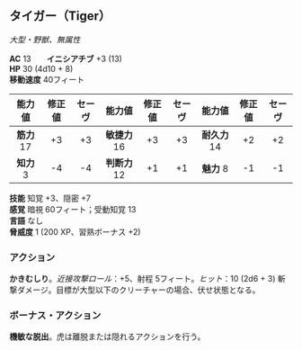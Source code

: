 ## タイガー（Tiger）
*大型・野獣、無属性*

**AC** 13　　**イニシアチブ** +3 (13)  
**HP** 30 (4d10 + 8)  
**移動速度** 40フィート

| 能力値 | 修正値 | セーヴ | 能力値 | 修正値 | セーヴ | 能力値 | 修正値 | セーヴ |
|:---:|:---:|:---:|:---:|:---:|:---:|:---:|:---:|:---:|
| **筋力** 17 | +3 | +3 | **敏捷力** 16 | +3 | +3 | **耐久力** 14 | +2 | +2 |
| **知力** 3 | -4 | -4 | **判断力** 12 | +1 | +1 | **魅力** 8 | -1 | -1 |

**技能** 知覚 +3、隠密 +7  
**感覚** 暗視 60フィート；受動知覚 13  
**言語** なし  
**脅威度** 1 (200 XP、習熟ボーナス +2)

### アクション
**かきむしり**。*近接攻撃ロール*：+5、射程 5フィート。*ヒット*：10 (2d6 + 3) 斬撃ダメージ。目標が大型以下のクリーチャーの場合、伏せ状態となる。

### ボーナス・アクション
**機敏な脱出**。虎は離脱または隠れるアクションを行う。